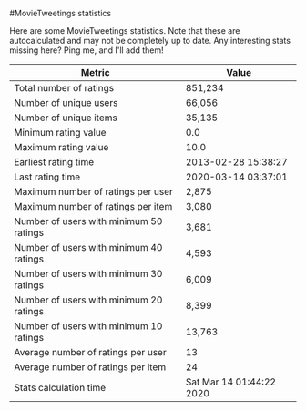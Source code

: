 #MovieTweetings statistics

Here are some MovieTweetings statistics. Note that these are autocalculated and may not be completely up to date. Any interesting stats missing here? Ping me, and I'll add them!

Metric | Value
--- | ---
Total number of ratings                 | 851,234
Number of unique users                  | 66,056
Number of unique items                  | 35,135
Minimum rating value                    | 0.0
Maximum rating value                    | 10.0
Earliest rating time                    | 2013-02-28 15:38:27
Last rating time                        | 2020-03-14 03:37:01
Maximum number of ratings per user      | 2,875
Maximum number of ratings per item      | 3,080
Number of users with minimum 50 ratings | 3,681
Number of users with minimum 40 ratings | 4,593
Number of users with minimum 30 ratings | 6,009
Number of users with minimum 20 ratings | 8,399
Number of users with minimum 10 ratings | 13,763
Average number of ratings per user      | 13
Average number of ratings per item      | 24
Stats calculation time                  | Sat Mar 14 01:44:22 2020

